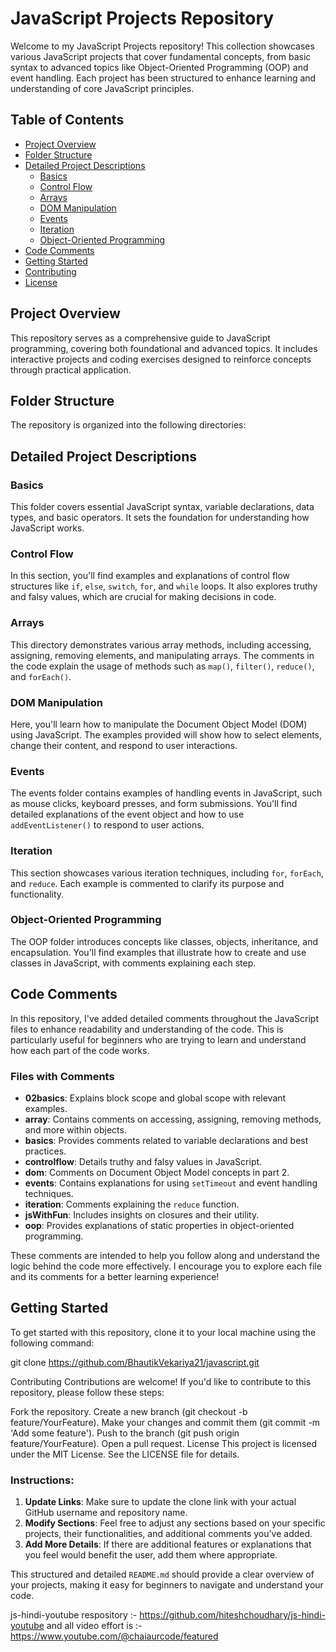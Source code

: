 # JavaScript Projects Repository

Welcome to my JavaScript Projects repository! This collection showcases various JavaScript projects that cover fundamental concepts, from basic syntax to advanced topics like Object-Oriented Programming (OOP) and event handling. Each project has been structured to enhance learning and understanding of core JavaScript principles.

## Table of Contents

- [Project Overview](#project-overview)
- [Folder Structure](#folder-structure)
- [Detailed Project Descriptions](#detailed-project-descriptions)
  - [Basics](#basics)
  - [Control Flow](#control-flow)
  - [Arrays](#arrays)
  - [DOM Manipulation](#dom-manipulation)
  - [Events](#events)
  - [Iteration](#iteration)
  - [Object-Oriented Programming](#object-oriented-programming)
- [Code Comments](#code-comments)
- [Getting Started](#getting-started)
- [Contributing](#contributing)
- [License](#license)

## Project Overview

This repository serves as a comprehensive guide to JavaScript programming, covering both foundational and advanced topics. It includes interactive projects and coding exercises designed to reinforce concepts through practical application.

## Folder Structure

The repository is organized into the following directories:


## Detailed Project Descriptions

### Basics

This folder covers essential JavaScript syntax, variable declarations, data types, and basic operators. It sets the foundation for understanding how JavaScript works.

### Control Flow

In this section, you'll find examples and explanations of control flow structures like `if`, `else`, `switch`, `for`, and `while` loops. It also explores truthy and falsy values, which are crucial for making decisions in code.

### Arrays

This directory demonstrates various array methods, including accessing, assigning, removing elements, and manipulating arrays. The comments in the code explain the usage of methods such as `map()`, `filter()`, `reduce()`, and `forEach()`.

### DOM Manipulation

Here, you'll learn how to manipulate the Document Object Model (DOM) using JavaScript. The examples provided will show how to select elements, change their content, and respond to user interactions.

### Events

The events folder contains examples of handling events in JavaScript, such as mouse clicks, keyboard presses, and form submissions. You'll find detailed explanations of the event object and how to use `addEventListener()` to respond to user actions.

### Iteration

This section showcases various iteration techniques, including `for`, `forEach`, and `reduce`. Each example is commented to clarify its purpose and functionality.

### Object-Oriented Programming

The OOP folder introduces concepts like classes, objects, inheritance, and encapsulation. You'll find examples that illustrate how to create and use classes in JavaScript, with comments explaining each step.

## Code Comments

In this repository, I've added detailed comments throughout the JavaScript files to enhance readability and understanding of the code. This is particularly useful for beginners who are trying to learn and understand how each part of the code works.

### Files with Comments

- **02basics**: Explains block scope and global scope with relevant examples.
- **array**: Contains comments on accessing, assigning, removing methods, and more within objects.
- **basics**: Provides comments related to variable declarations and best practices.
- **controlflow**: Details truthy and falsy values in JavaScript.
- **dom**: Comments on Document Object Model concepts in part 2.
- **events**: Contains explanations for using `setTimeout` and event handling techniques.
- **iteration**: Comments explaining the `reduce` function.
- **jsWithFun**: Includes insights on closures and their utility.
- **oop**: Provides explanations of static properties in object-oriented programming.

These comments are intended to help you follow along and understand the logic behind the code more effectively. I encourage you to explore each file and its comments for a better learning experience!

## Getting Started

To get started with this repository, clone it to your local machine using the following command:

git clone https://github.com/BhautikVekariya21/javascript.git

Contributing
Contributions are welcome! If you'd like to contribute to this repository, please follow these steps:

Fork the repository.
Create a new branch (git checkout -b feature/YourFeature).
Make your changes and commit them (git commit -m 'Add some feature').
Push to the branch (git push origin feature/YourFeature).
Open a pull request.
License
This project is licensed under the MIT License. See the LICENSE file for details.


### Instructions:

1. **Update Links**: Make sure to update the clone link with your actual GitHub username and repository name.
2. **Modify Sections**: Feel free to adjust any sections based on your specific projects, their functionalities, and additional comments you’ve added.
3. **Add More Details**: If there are additional features or explanations that you feel would benefit the user, add them where appropriate.

This structured and detailed `README.md` should provide a clear overview of your projects, making it easy for beginners to navigate and understand your code.

js-hindi-youtube respository :- https://github.com/hiteshchoudhary/js-hindi-youtube
and all video effort is :- https://www.youtube.com/@chaiaurcode/featured
